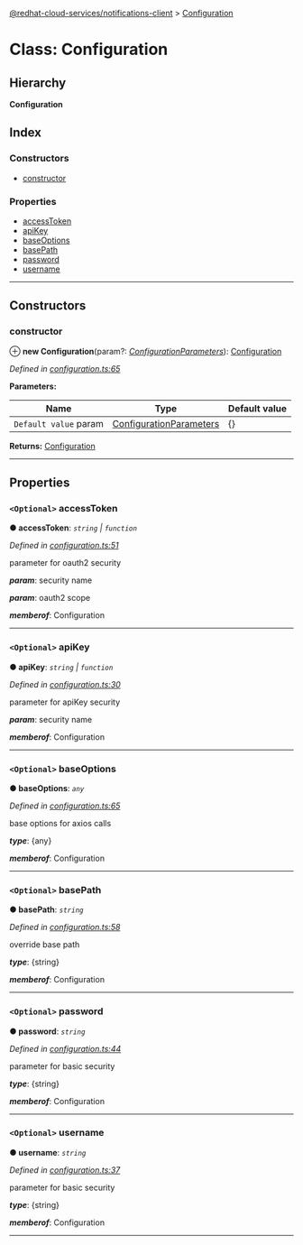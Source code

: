 [@redhat-cloud-services/notifications-client](../README.md) > [Configuration](../classes/configuration.md)

# Class: Configuration

## Hierarchy

**Configuration**

## Index

### Constructors

* [constructor](configuration.md#constructor)

### Properties

* [accessToken](configuration.md#accesstoken)
* [apiKey](configuration.md#apikey)
* [baseOptions](configuration.md#baseoptions)
* [basePath](configuration.md#basepath)
* [password](configuration.md#password)
* [username](configuration.md#username)

---

## Constructors

<a id="constructor"></a>

###  constructor

⊕ **new Configuration**(param?: *[ConfigurationParameters](../interfaces/configurationparameters.md)*): [Configuration](configuration.md)

*Defined in [configuration.ts:65](https://github.com/RedHatInsights/javascript-clients/blob/master/packages/hooks/configuration.ts#L65)*

**Parameters:**

| Name | Type | Default value |
| ------ | ------ | ------ |
| `Default value` param | [ConfigurationParameters](../interfaces/configurationparameters.md) |  {} |

**Returns:** [Configuration](configuration.md)

___

## Properties

<a id="accesstoken"></a>

### `<Optional>` accessToken

**● accessToken**: *`string` \| `function`*

*Defined in [configuration.ts:51](https://github.com/RedHatInsights/javascript-clients/blob/master/packages/hooks/configuration.ts#L51)*

parameter for oauth2 security

*__param__*: security name

*__param__*: oauth2 scope

*__memberof__*: Configuration

___
<a id="apikey"></a>

### `<Optional>` apiKey

**● apiKey**: *`string` \| `function`*

*Defined in [configuration.ts:30](https://github.com/RedHatInsights/javascript-clients/blob/master/packages/hooks/configuration.ts#L30)*

parameter for apiKey security

*__param__*: security name

*__memberof__*: Configuration

___
<a id="baseoptions"></a>

### `<Optional>` baseOptions

**● baseOptions**: *`any`*

*Defined in [configuration.ts:65](https://github.com/RedHatInsights/javascript-clients/blob/master/packages/hooks/configuration.ts#L65)*

base options for axios calls

*__type__*: {any}

*__memberof__*: Configuration

___
<a id="basepath"></a>

### `<Optional>` basePath

**● basePath**: *`string`*

*Defined in [configuration.ts:58](https://github.com/RedHatInsights/javascript-clients/blob/master/packages/hooks/configuration.ts#L58)*

override base path

*__type__*: {string}

*__memberof__*: Configuration

___
<a id="password"></a>

### `<Optional>` password

**● password**: *`string`*

*Defined in [configuration.ts:44](https://github.com/RedHatInsights/javascript-clients/blob/master/packages/hooks/configuration.ts#L44)*

parameter for basic security

*__type__*: {string}

*__memberof__*: Configuration

___
<a id="username"></a>

### `<Optional>` username

**● username**: *`string`*

*Defined in [configuration.ts:37](https://github.com/RedHatInsights/javascript-clients/blob/master/packages/hooks/configuration.ts#L37)*

parameter for basic security

*__type__*: {string}

*__memberof__*: Configuration

___

